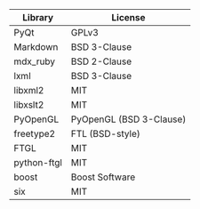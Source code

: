 Library     | License
------------|--------
PyQt        | GPLv3
Markdown    | BSD 3-Clause
mdx_ruby    | BSD 2-Clause
lxml        | BSD 3-Clause
libxml2     | MIT
libxslt2    | MIT
PyOpenGL    | PyOpenGL (BSD 3-Clause)
freetype2   | FTL (BSD-style)
FTGL        | MIT
python-ftgl | MIT
boost       | Boost Software
six         | MIT
